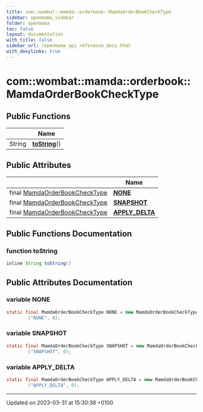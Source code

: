```yaml
---
title: com::wombat::mamda::orderbook::MamdaOrderBookCheckType
sidebar: openmama_sidebar
folder: openmama
toc: false
layout: documentation
with_title: false
sidebar_url: /openmama_api_reference_docs.html
with_doxylinks: true
---
```


# com::wombat::mamda::orderbook::MamdaOrderBookCheckType





## Public Functions

|                | Name           |
| -------------- | -------------- |
| String | **[toString](classcom_1_1wombat_1_1mamda_1_1orderbook_1_1MamdaOrderBookCheckType.html#function-tostring)**() |

## Public Attributes

|                | Name           |
| -------------- | -------------- |
| final [MamdaOrderBookCheckType](classcom_1_1wombat_1_1mamda_1_1orderbook_1_1MamdaOrderBookCheckType.html) | **[NONE](classcom_1_1wombat_1_1mamda_1_1orderbook_1_1MamdaOrderBookCheckType.html#variable-none)**  |
| final [MamdaOrderBookCheckType](classcom_1_1wombat_1_1mamda_1_1orderbook_1_1MamdaOrderBookCheckType.html) | **[SNAPSHOT](classcom_1_1wombat_1_1mamda_1_1orderbook_1_1MamdaOrderBookCheckType.html#variable-snapshot)**  |
| final [MamdaOrderBookCheckType](classcom_1_1wombat_1_1mamda_1_1orderbook_1_1MamdaOrderBookCheckType.html) | **[APPLY_DELTA](classcom_1_1wombat_1_1mamda_1_1orderbook_1_1MamdaOrderBookCheckType.html#variable-apply-delta)**  |

## Public Functions Documentation

### function toString

```java
inline String toString()
```


## Public Attributes Documentation

### variable NONE

```java
static final MamdaOrderBookCheckType NONE = new MamdaOrderBookCheckType 
        ("NONE", 0);
```


### variable SNAPSHOT

```java
static final MamdaOrderBookCheckType SNAPSHOT = new MamdaOrderBookCheckType
        ("SNAPSHOT", 0);
```


### variable APPLY_DELTA

```java
static final MamdaOrderBookCheckType APPLY_DELTA = new MamdaOrderBookCheckType
        ("APPLY_DELTA", 0);
```


-------------------------------

Updated on 2023-03-31 at 15:30:38 +0100